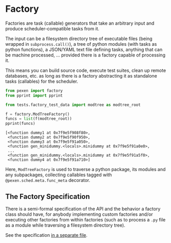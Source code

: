# Factory

Factories are task (callable) generators that take an arbitrary input and
produce scheduler-compatible tasks from it.

The input can be a filesystem directory tree of executable files (being wrapped
in `subprocess.call()`), a tree of python modules (with tasks as python
functions), a JSON/YAML text file defining tasks, anything that can be machine
processed, ... provided there is a factory capable of processing it.

This means you can build source code, execute test suites, clean up remote
databases, etc. as long as there is a factory abstracting it as standalone tasks
(callables) for the scheduler.

```python
from pexen import factory
from pprint import pprint

from tests.factory_test_data import modtree as modtree_root

f = factory.ModTreeFactory()
funcs = list(f(modtree_root))
pprint(funcs)
```
```
[<function dummy1 at 0x7f9e5f908f80>,
 <function dummy2 at 0x7f9e5f90f950>,
 <function dummy3 at 0x7f9e5f91a050>,
 <function gen_minidummy.<locals>.minidummy at 0x7f9e5f91a0e0>,
 ...
 <function gen_minidummy.<locals>.minidummy at 0x7f9e5f91a5f0>,
 <function dummy4 at 0x7f9e5f91a710>]
```
Here, `ModTreeFactory` is used to traverse a python package, its modules and
any subpackages, collecting callables tagged with `@pexen.sched.meta.func_meta`
decorator.

## The Factory Specification

There is a semi-formal specification of the API and the behavior a factory class
should have, for anybody implementing custom factories and/or executing other
factories from within factories (such as to process a `.py` file as a module
while traversing a filesystem directory tree).

See the specification [in a separate file](factory-spec.txt).
